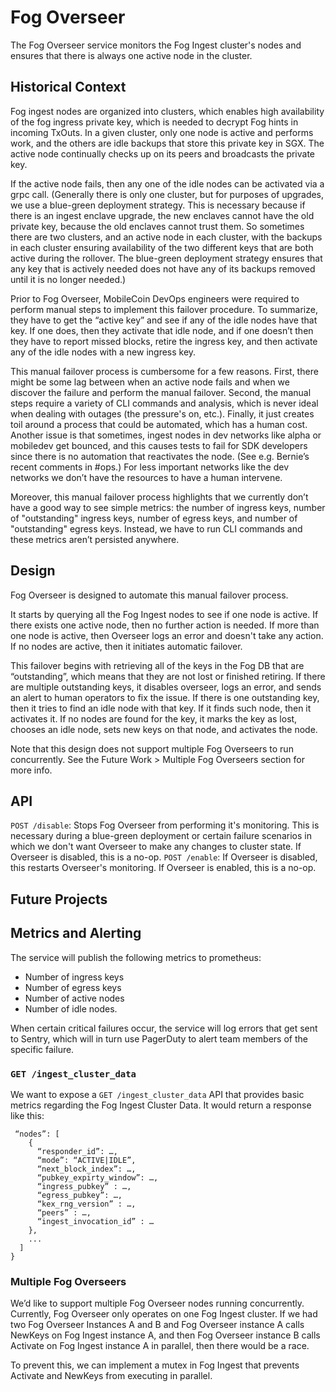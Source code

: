 # Fog Overseer

The Fog Overseer service monitors the Fog Ingest cluster's nodes and ensures that there is always one active node in the cluster. 

## Historical Context

Fog ingest nodes are organized into clusters, which enables high availability of the fog ingress private key, which is needed to decrypt Fog hints in incoming TxOuts. In a given cluster, only one node is active and performs work, and the others are idle backups that store this private key in SGX. The active node continually checks up on its peers and broadcasts the private key.

If the active node fails, then any one of the idle nodes can be activated via a grpc call.
(Generally there is only one cluster, but for purposes of upgrades, we use a blue-green deployment strategy. This is necessary because if there is an ingest enclave upgrade, the new enclaves cannot have the old private key, because the old enclaves cannot trust them. So sometimes there are two clusters, and an active node in each cluster, with the backups in each cluster ensuring availability of the two different keys that are both active during the rollover. The blue-green deployment strategy ensures that any key that is actively needed does not have any of its backups removed until it is no longer needed.)

Prior to Fog Overseer, MobileCoin DevOps engineers were required to perform manual steps to implement this failover procedure. To summarize, they have to get the “active key” and see if any of the idle nodes have that key. If one does, then they activate that idle node, and if one doesn’t then they have to report missed blocks, retire the ingress key, and then activate any of the idle nodes with a new ingress key.

This manual failover process is cumbersome for a few reasons. First, there might be some lag between when an active node fails and when we discover the failure and perform the manual failover. Second, the manual steps require a variety of CLI commands and analysis, which is never ideal when dealing with outages (the pressure's on, etc.). Finally, it just creates toil around a process that could be automated, which has a human cost. Another issue is that sometimes, ingest nodes in dev networks like alpha or mobiledev get bounced, and this causes tests to fail for SDK developers since there is no automation that reactivates the node. (See e.g. Bernie’s recent comments in #ops.) For less important networks like the dev networks we don’t have the resources to have a human intervene.

Moreover, this manual failover process highlights that we currently don’t have a good way to see simple metrics: the number of ingress keys, number of "outstanding" ingress keys, number of egress keys, and number of "outstanding" egress keys. Instead, we have to run CLI commands and these metrics aren’t persisted anywhere.

## Design

Fog Overseer is designed to automate this manual failover process.

It starts by querying all the Fog Ingest nodes to see if one node is active. If there exists one active node, then no further action is needed. If more than one node is active, then Overseer logs an error and doesn't take any action. If no nodes are active, then it initiates automatic failover.

This failover begins with retrieving all of the keys in the Fog DB that are “outstanding”, which means that they are not lost or finished retiring. If there are multiple outstanding keys, it disables overseer, logs an error, and sends an alert to human operators to fix the issue. If there is one outstanding key, then it tries to find an idle node with that key. If it finds such node, then it activates it. If no nodes are found for the key, it marks the key as lost, chooses an idle node, sets new keys on that node, and activates the node. 

Note that this design does not support multiple Fog Overseers to run concurrently. See the Future Work > Multiple Fog Overseers section for more info. 

## API

`POST /disable`: Stops Fog Overseer from performing it's monitoring. This is necessary during a blue-green deployment or certain failure scenarios in which we don't want Overseer to make any changes to cluster state. If Overseer is disabled, this is a no-op. 
`POST /enable`: If Overseer is disabled, this restarts Overseer's monitoring. If Overseer is enabled, this is a no-op.

## Future Projects 

## Metrics and Alerting
The service will publish the following metrics to prometheus: 
- Number of ingress keys
- Number of egress keys
- Number of active nodes
- Number of idle nodes.

When certain critical failures occur, the service will log errors that get sent to Sentry, which will in turn use PagerDuty to alert team members of the specific failure.

### `GET /ingest_cluster_data`
We want to expose a `GET /ingest_cluster_data` API that provides basic metrics regarding the Fog Ingest
Cluster Data. It would return a response like this:

```
 “nodes”: [
    {
      “responder_id”: …,
      “mode”: “ACTIVE|IDLE”,
      “next_block_index”: …,
      “pubkey_expirty_window”: …,
      “ingress_pubkey” : …,
      “egress_pubkey”: …,
      “kex_rng_version” : …,
      “peers” : …,
      “ingest_invocation_id” : …
    },
    ...
  ]
}
```

### Multiple Fog Overseers 
We’d like to support multiple Fog Overseer nodes running concurrently. Currently, Fog Overseer only operates on one Fog Ingest cluster. If we had two Fog Overseer Instances A and B and Fog Overseer instance A calls NewKeys on Fog Ingest instance A, and then Fog Overseer instance B calls Activate on Fog Ingest instance A in parallel, then there would be a race. 

To prevent this, we can implement a mutex in Fog Ingest that prevents Activate and NewKeys from executing in parallel. 

